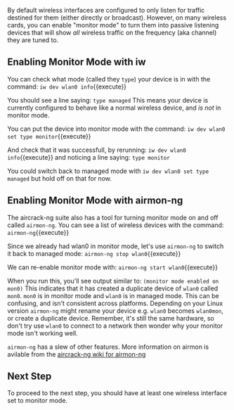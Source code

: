 By default wireless interfaces are configured to only listen for traffic destined for them (either directly or broadcast). However, on many wireless cards, you can enable "monitor mode" to turn them into passive listening devices that will show *all* wireless traffic on the frequency (aka channel) they are tuned to.

## Enabling Monitor Mode with iw

You can check what mode (called they `type`) your device is in with the command:
`iw dev wlan0 info`{{execute}}

You should see a line saying:
`type managed`
This means your device is currently configured to behave like a normal wireless device, and *is not* in monitor mode.

You can put the device into monitor mode with the command:
`iw dev wlan0 set type monitor`{{execute}}

And check that it was successfull, by rerunning:
`iw dev wlan0 info`{{execute}}
and noticing a line saying:
`type monitor`

You could switch back to managed mode with `iw dev wlan0 set type managed` but hold off on that for now.

## Enabling Monitor Mode with airmon-ng

The aircrack-ng suite also has a tool for turning monitor mode on and off called `airmon-ng`. You can see a list of wireless devices with the command:
`airmon-ng`{{execute}}

Since we already had wlan0 in monitor mode, let's use `airmon-ng` to switch it back to managed mode:
`airmon-ng stop wlan0`{{execute}}

We can re-enable monitor mode with:
`airmon-ng start wlan0`{{execute}}

When you run this, you'll see output similar to:
`(monitor mode enabled on mon0)`
This indicates that it has created a duplicate device of `wlan0` called `mon0`. `mon0` is in monitor mode and `wlan0` is in managed mode. This can be confusing, and isn't consistent across platforms. Depending on your Linux version `airmon-ng` might rename your device e.g. `wlan0` becomes `wlan0mon`, or create a duplicate device. Remember, it's still the same hardware, so don't try use `wlan0` to connect to a network then wonder why your monitor mode isn't working well.

`airmon-ng` has a slew of other features. More information on airmon is avilable from the [aircrack-ng wiki for airmon-ng](http://www.aircrack-ng.org/doku.php?id=airmon-ng)

## Next Step

To proceed to the next step, you should have at least one wireless interface set to monitor mode.
